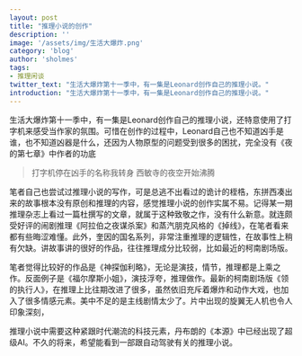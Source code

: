 ```yaml
---
layout: post
title: "推理小说的创作"
description: ''
image: '/assets/img/生活大爆炸.png'
category: 'blog'
author: 'sholmes'
tags:
- 推理闲谈
twitter_text: "生活大爆炸第十一季中，有一集是Leonard创作自己的推理小说。"
introduction: "生活大爆炸第十一季中，有一集是Leonard创作自己的推理小说。"
---
```


生活大爆炸第十一季中，有一集是Leonard创作自己的推理小说，还特意使用了打字机来感受当作家的氛围。可惜在创作的过程中，Leonard自己也不知道凶手是谁，也不知道凶器是什么，还因为人物原型的问题受到很多的困扰，完全没有《夜的第七章》中作者的功底

> 打字机停在凶手的名称我转身 西敏寺的夜空开始沸腾

笔者自己也尝试过推理小说的写作，可是总逃不出看过的诡计的桎梏，东拼西凑出来的故事根本没有原创和推理的内容，感觉推理小说的创作实属不易。记得某一期推理杂志上看过一篇杜撰写的文章，就属于这种致敬之作，没有什么新意。就连颇受好评的闹剧推理《阿拉伯之夜谋杀案》和蒸汽朋克风格的《掉线》，在笔者看来都有些晦涩难懂。此外，奎因的国名系列，非常注重推理的逻辑性，在故事性上稍有欠缺。讲故事讲的很好的作品，往往推理成分比较弱，比如最近的柯南剧场版。

笔者觉得比较好的作品是《神探伽利略》，无论是演技，情节，推理都是上乘之作。反面例子是《福尔摩斯小姐》，演技浮夸，推理做作。最新的柯南剧场版《领的执行人》，在推理上比往期改进了很多，虽然依旧充斥着爆炸和动作大戏，也加入了很多情感元素。美中不足的是主线剧情太少了。片中出现的旋翼无人机也令人印象深刻，

推理小说中需要这种紧跟时代潮流的科技元素，丹布朗的《本源》中已经出现了超级AI。不久的将来，希望能看到一部跟自动驾驶有关的推理小说。

